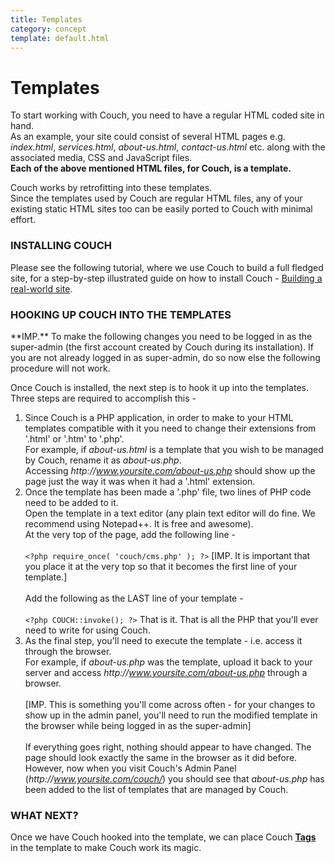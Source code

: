 ```yaml
---
title: Templates
category: concept
template: default.html
---
```


# Templates

To start working with Couch, you need to have a regular HTML coded site in hand.<br/>
As an example, your site could consist of several HTML pages e.g. _index.html_, _services.html_, _about-us.html_, _contact-us.html_ etc. along with the associated media, CSS and JavaScript files.<br/>
**Each of the above mentioned HTML files, for Couch, is a template.**

Couch works by retrofitting into these templates.<br/>
Since the templates used by Couch are regular HTML files, any of your existing static HTML sites too can be easily ported to Couch with minimal effort.

### INSTALLING COUCH

Please see the following tutorial, where we use Couch to build a full fledged site, for a step-by-step illustrated guide on how to install Couch - [Building a real-world site](../../tutorials/portfolio-site/building-a-real-world-site.html).

### HOOKING UP COUCH INTO THE TEMPLATES

<p class="error">**IMP.** To make the following changes you need to be logged in as the super-admin (the first account created by Couch during its installation). If you are not already logged in as super-admin, do so now else the following procedure will not work.</p>

Once Couch is installed, the next step is to hook it up into the templates.<br/>
Three steps are required to accomplish this -

1.  Since Couch is a PHP application, in order to make to your HTML templates compatible with it you need to change their extensions from '.html' or '.htm' to '.php'.<br/>
    For example, if _about-us.html_ is a template that you wish to be managed by Couch, rename it as _about-us.php_.<br/>
    Accessing _http&#58;//www.yoursite.com/about-us.php_ should show up the page just the way it was when it had a '.html' extension.
2.  Once the template has been made a '.php' file, two lines of PHP code need to be added to it.<br/>
    Open the template in a text editor (any plain text editor will do fine. We recommend using Notepad++. It is free and awesome).<br/>
    At the very top of the page, add the following line -<br/>
    <br/>
    ```<?php require_once( 'couch/cms.php' ); ?>```
    \[IMP. It is important that you place it at the very top so that it becomes the first line of your template.\]<br/>
    <br/>
    Add the following as the LAST line of your template -<br/>
    <br/>
    ```<?php COUCH::invoke(); ?>```
    That is it. That is all the PHP that you'll ever need to write for using Couch.
3.  As the final step, you'll need to execute the template - i.e. access it through the browser.<br/>
    For example, if _about-us.php_ was the template, upload it back to your server and access _http&#58;//www.yoursite.com/about-us.php_ through a browser.<br/>
    <br/>
    \[IMP. This is something you'll come across often - for your changes to show up in the admin panel, you'll need to run the modified template in the browser while being logged in as the super-admin\]<br/>
    <br/>
    If everything goes right, nothing should appear to have changed. The page should look exactly the same in the browser as it did before. However, now when you visit Couch's Admin Panel (_http&#58;//www.yoursite.com/couch/_) you should see that _about-us.php_ has been added to the list of templates that are managed by Couch.

### WHAT NEXT?

Once we have Couch hooked into the template, we can place Couch [**Tags**](../tags.html) in the template to make Couch work its magic.
